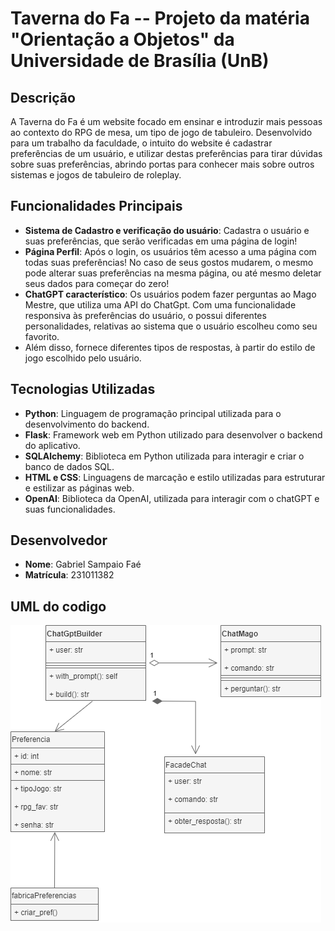 # Taverna do Fa -- Projeto da matéria "Orientação a Objetos" da Universidade de Brasília (UnB)

## Descrição

A Taverna do Fa é um website focado em ensinar e introduzir mais pessoas ao contexto do RPG de mesa, um tipo de jogo de tabuleiro. Desenvolvido para um trabalho da faculdade, o intuito do website é cadastrar preferências de um usuário, 
e utilizar destas preferências para tirar dúvidas sobre suas preferências, abrindo portas para conhecer mais sobre outros sistemas e jogos de tabuleiro de roleplay.

## Funcionalidades Principais

- **Sistema de Cadastro e verificação do usuário**: Cadastra o usuário e suas preferências, que serão verificadas em uma página de login!
- **Página Perfil**: Após o login, os usuários têm acesso a uma página com todas suas preferências! No caso de seus gostos mudarem, o mesmo pode alterar suas preferências na mesma página, ou até mesmo deletar seus dados para começar do zero!
- **ChatGPT característico**: Os usuários podem fazer perguntas ao Mago Mestre, que utiliza uma API do ChatGpt. Com uma funcionalidade responsiva às preferências do usuário, o possui diferentes personalidades, relativas ao sistema que o usuário escolheu como seu favorito.
- Além disso, fornece diferentes tipos de respostas, à partir do estilo de jogo escolhido pelo usuário.

## Tecnologias Utilizadas

- **Python**: Linguagem de programação principal utilizada para o desenvolvimento do backend.
- **Flask**: Framework web em Python utilizado para desenvolver o backend do aplicativo.
- **SQLAlchemy**: Biblioteca em Python utilizada para interagir e criar o banco de dados SQL.
- **HTML e CSS**: Linguagens de marcação e estilo utilizadas para estruturar e estilizar as páginas web.
- **OpenAI**: Biblioteca da OpenAI, utilizada para interagir com o chatGPT e suas funcionalidades.

## Desenvolvedor

- **Nome**: Gabriel Sampaio Faé
- **Matrícula**: 231011382

## UML do codigo

![Imagem da UML](https://github.com/Faehzin/TrabalhoOO-Taverna/blob/main/imagem%20ReadMe/umlTrabalho.drawio.png)
